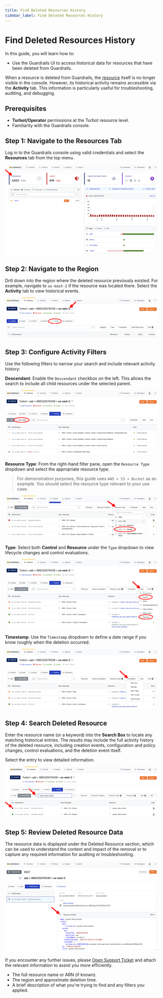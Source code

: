 ```yaml
---
title: Find Deleted Resources History
sidebar_label: Find Deleted Resources History
---
```


# Find Deleted Resources History

In this guide, you will learn how to:
- Use the Guardrails UI to access historical data for resources that have been deleted from Guardrails.

When a resource is deleted from Guardrails, the [resource](/guardrails/docs/reference/glossary#resource) itself is no longer visible in the console. However, its historical activity remains accessible via the **Activity** tab. This information is particularly useful for troubleshooting, auditing, and debugging.

## Prerequisites

- **Turbot/Operator** permissions at the Turbot resource level.
- Familiarity with the Guardrails console.

## Step 1: Navigate to the Resources Tab

Log in to the Guardrails console using valid credentials and select the **Resources** tab from the top menu.

![Guardrails Resources Tab](./guardrails-resources-tab.png)

## Step 2: Navigate to the Region

Drill down into the region where the deleted resource previously existed. For example, navigate to `us-east-2` if the resource was located there. Select the **Activity** tab to view historical events.

![Guardrails Locate Region](./guardrails-locate-region.png)

## Step 3: Configure Activity Filters

Use the following filters to narrow your search and include relevant activity history:

**Descendant**: Enable the `Descendant` checkbox on the left. This allows the search to include all child resources under the selected parent.

  ![Descendant Filter](./guardrails-select-descendant-tab.png)

**Resource Type**: From the right-hand filter pane, open the `Resource Type` dropdown and select the appropriate resource type.
  > For demonstration purposes, this guide uses `AWS > S3 > Bucket` as an example. You should select the resource type relevant to your use case.

  ![Resource Type Filter](./guardrails-select-resource-type-filter.png)

**Type**: Select both **Control** and **Resource** under the `Type` dropdown to view lifecycle changes and control evaluations.

  ![Type Filter](./guardrails-select-type-filter.png)

**Timestamp**: Use the `Timestamp` dropdown to define a date range if you know roughly when the deletion occurred.

  ![Timestamp Filter](./guardrails-select-timestamp.png)

## Step 4: Search Deleted Resource

Enter the resource name (or a keyword) into the **Search Box** to locate any matching historical entries. The results may include the full activity history of the deleted resource, including creation events, configuration and policy changes, control evaluations, and the deletion event itself.

 Select the entry to view detailed information.

![Search for Resource](./guardrails-search-bar.png)

## Step 5: Review Deleted Resource Data

The resource data is displayed under the Deleted Resource section, which can be used to understand the context and impact of the removal or to capture any required information for auditing or troubleshooting.

![Activity Results](./guardrails-deleted-resource-data.png)

If you encounter any further issues, please [Open Support Ticket](https://support.turbot.com) and attach the relevant information to assist you more efficiently.

- The full resource name or ARN (if known).
- The region and approximate deletion time.
- A brief description of what you're trying to find and any filters you applied.

